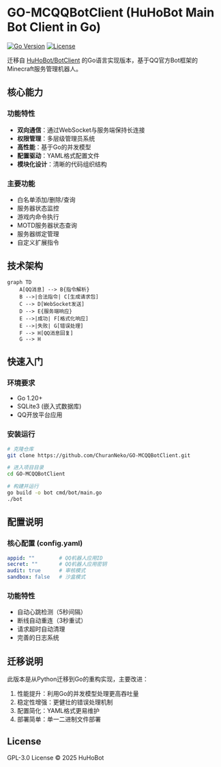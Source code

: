 # GO-MCQQBotClient (HuHoBot Main Bot Client in Go)

[![Go Version](https://img.shields.io/badge/go-1.20+-blue.svg)](https://golang.org/)
[![License](https://img.shields.io/badge/license-GPL3.0-green.svg)](https://opensource.org/licenses/GPL-3.0)

迁移自 [HuHoBot/BotClient](https://github.com/HuHoBot/BotClient) 的Go语言实现版本，基于QQ官方Bot框架的Minecraft服务管理机器人。

## 核心能力

### 功能特性
- **双向通信**：通过WebSocket与服务端保持长连接
- **权限管理**：多层级管理员系统  
- **高性能**：基于Go的并发模型
- **配置驱动**：YAML格式配置文件
- **模块化设计**：清晰的代码组织结构

### 主要功能
- 白名单添加/删除/查询
- 服务器状态监控  
- 游戏内命令执行
- MOTD服务器状态查询
- 服务器绑定管理
- 自定义扩展指令

## 技术架构

```mermaid
graph TD
    A[QQ消息] --> B{指令解析}
    B -->|合法指令| C[生成请求包]
    C --> D[WebSocket发送]
    D --> E{服务端响应}
    E -->|成功| F[格式化响应]
    E -->|失败| G[错误处理]
    F --> H[QQ消息回复]
    G --> H
```

## 快速入门

### 环境要求
- Go 1.20+
- SQLite3 (嵌入式数据库)
- QQ开放平台应用

### 安装运行
```bash
# 克隆仓库
git clone https://github.com/ChuranNeko/GO-MCQQBotClient.git

# 进入项目目录
cd GO-MCQQBotClient

# 构建并运行
go build -o bot cmd/bot/main.go
./bot
```

## 配置说明

### 核心配置 (config.yaml)
```yaml
appid: ""        # QQ机器人应用ID
secret: ""       # QQ机器人应用密钥
audit: true      # 审核模式
sandbox: false   # 沙盒模式
```

### 功能特性
- 自动心跳检测（5秒间隔）
- 断线自动重连（3秒重试）  
- 请求超时自动清理
- 完善的日志系统

## 迁移说明
此版本是从Python迁移到Go的重构实现，主要改进：
1. 性能提升：利用Go的并发模型处理更高吞吐量
2. 稳定性增强：更健壮的错误处理机制
3. 配置简化：YAML格式更易维护
4. 部署简单：单一二进制文件部署

## License
GPL-3.0 License © 2025 HuHoBot
